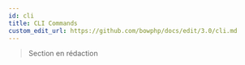 ```yaml
---
id: cli
title: CLI Commands
custom_edit_url: https://github.com/bowphp/docs/edit/3.0/cli.md
---
```


> Section en rédaction